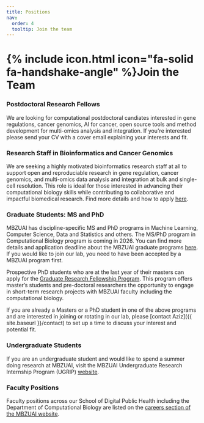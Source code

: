 ```yaml
---
title: Positions
nav:
  order: 4
  tooltip: Join the team
---
```


# {% include icon.html icon="fa-solid fa-handshake-angle" %}Join the Team


### Postdoctoral Research Fellows

We are looking for computational postdoctoral candiates interested in gene regulations, cancer genomics, AI for cancer, open source tools and method development for multi-omics analysis and integration. If you're interested please send your CV with a cover email explaining your interests and fit.

### Research Staff in Bioinformatics and Cancer Genomics
We are seeking a highly motivated bioinformatics research staff at all to support open and reproduciable research in gene regulation, cancer genomics, and multi-omics data analysis and integration at bulk and single-cell resolution. This role is ideal for those interested in advancing their computational biology skills while contributing to collaborative and impactful biomedical research. Find more details and how to apply [here](https://docs.google.com/document/d/1R_q1A76D3GlItaH5wswgxtGWt0wPgTTl-Es6C4tLkWA/edit?usp=sharing).

### Graduate Students: MS and PhD

MBZUAI has discipline-specific MS and PhD programs in Machine Learning, Computer Science, Data and Statistics and others. The MS/PhD program in Computational Biology program is coming in 2026. You can find more details and application deadline about the MBZUAI graduate programs [here](https://mbzuai.ac.ae/study/admission-process). If you would like to join our lab, you need to have been accepted by a MBZUAI program first.

Prospective PhD students who are at the last year of their masters can apply for the [Graduate Research Fellowship Program](https://mbzuai.ac.ae/graduate-research-fellowship/). This program offers master’s students and pre-doctoral researchers the opportunity to engage in short-term research projects with MBZUAI faculty including the computational biology. 

If you are already a Masters or a PhD student in one of the above programs and are interested in joining or rotating in our lab, please [contact Aziz]({{ site.baseurl }}/contact) to set up a time to discuss your interest and potential fit.


### Undergraduate Students

If you are an undergraduate student and would like to spend a summer doing research at MBZUAI, visit the MBZUAI Undergraduate Research Internship Program (UGRIP) [website](https://mbzuai.ac.ae/ugrip/).

### Faculty Positions

Faculty positions across our School of Digital Public Health including the Department of Computational Biology are listed on the [careers section of the MBZUAI website](https://careers.mbzuai.ac.ae/).




